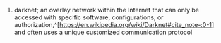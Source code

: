 1. darknet; an overlay network within the Internet that can only be accessed with specific software, configurations, or authorization,^[https://en.wikipedia.org/wiki/Darknet#cite_note-:0-1] and often uses a unique customized communication protocol